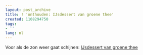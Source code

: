```yaml
---
layout: post_archive
title: ! 'onthouden: IJsdessert van groene thee'
created: 1108294750
tags:
- ''
lang: nl
---
```

Voor als de zon weer gaat schijnen: [IJsdessert van groene thee](http://www.vegatopia.com/survivalgids/recepten_toetje_ijsdessert.html)

